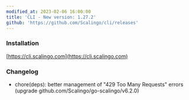 ```yaml
---
modified_at: 2023-02-06 16:00:00
title: 'CLI - New version: 1.27.2'
github: 'https://github.com/Scalingo/cli/releases'
---
```


### Installation

[https://cli.scalingo.com](https://cli.scalingo.com)

### Changelog

* chore(deps): better management of "429 Too Many Requests" errors (upgrade github.com/Scalingo/go-scalingo/v6.2.0)



